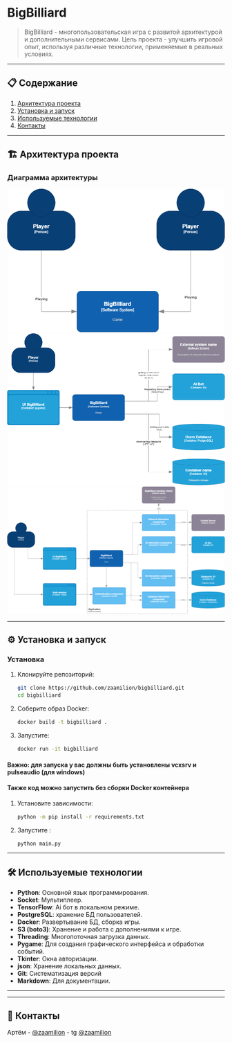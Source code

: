 # BigBilliard

> BigBilliard - многопользовательская игра с развитой архитектурой и дополнительными сервисами.
> Цель проекта - улучшить игровой опыт, используя различные технологии, применяемые в реальных условиях.


---

## 📋 Содержание
1. [Архитектура проекта](#%EF%B8%8F-архитектура-проекта)
2. [Установка и запуск](#%EF%B8%8F-архитектура-проекта)
3. [Используемые технологии](#%EF%B8%8F-архитектура-проекта)
4. [Контакты](#%EF%B8%8F-архитектура-проекта)
---

## 🏗️ Архитектура проекта

### Диаграмма архитектуры
![Context](/docs/1.drawio.png)
![Containers](/docs/2.drawio.png)
![Components](/docs/Untitled%20Diagram-Components.drawio.png)

---

## ⚙️ Установка и запуск

### Установка
1. Клонируйте репозиторий:
   ```bash
   git clone https://github.com/zaamilion/bigbilliard.git
   cd bigbilliard
   ```
2. Соберите образ Docker:
   ```bash
   docker build -t bigbilliard .
   ```
3. Запустите:
   ```bash
   docker run -it bigbilliard 
   ```
#### Важно: для запуска у вас должны быть установлены vcxsrv и pulseaudio (для windows)
#### Также код можно запустить без сборки Docker контейнера
1. Установите зависимости:
   ```bash
   python -m pip install -r requirements.txt
   ```
2. Запустите :
   ```bash
   python main.py
   ```
---

## 🛠️ Используемые технологии

- **Python**: Основной язык программирования.
- **Socket**: Мультиплеер.
- **TensorFlow**: Ai бот в локальном режиме.
- **PostgreSQL**: хранение БД пользователей.
- **Docker**: Развертывание БД, сборка игры.
- **S3 (boto3)**: Хранение и работа с дополнениями к игре.
- **Threading**: Многопоточная загрузка данных.
- **Pygame**: Для создания графического интерфейса и обработки событий.
- **Tkinter**: Окна авторизации.
- **json**: Хранение локальных данных.
- **Git**: Систематизация версий
- **Markdown**: Для документации.

---

---

## 📧 Контакты

Артём - [@zaamilion](https://github.com/zaamilion) - tg [@zaamilion](https://t.me/zaamilion)



